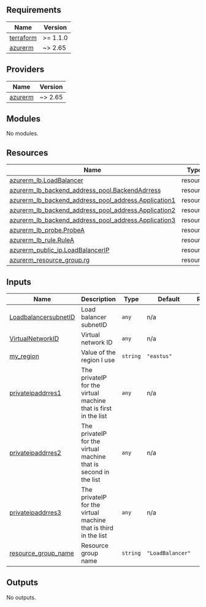 <!-- BEGIN_TF_DOCS -->
## Requirements

| Name | Version |
|------|---------|
| <a name="requirement_terraform"></a> [terraform](#requirement\_terraform) | >= 1.1.0 |
| <a name="requirement_azurerm"></a> [azurerm](#requirement\_azurerm) | ~> 2.65 |

## Providers

| Name | Version |
|------|---------|
| <a name="provider_azurerm"></a> [azurerm](#provider\_azurerm) | ~> 2.65 |

## Modules

No modules.

## Resources

| Name | Type |
|------|------|
| [azurerm_lb.LoadBalancer](https://registry.terraform.io/providers/hashicorp/azurerm/latest/docs/resources/lb) | resource |
| [azurerm_lb_backend_address_pool.BackendAdrress](https://registry.terraform.io/providers/hashicorp/azurerm/latest/docs/resources/lb_backend_address_pool) | resource |
| [azurerm_lb_backend_address_pool_address.Application1](https://registry.terraform.io/providers/hashicorp/azurerm/latest/docs/resources/lb_backend_address_pool_address) | resource |
| [azurerm_lb_backend_address_pool_address.Application2](https://registry.terraform.io/providers/hashicorp/azurerm/latest/docs/resources/lb_backend_address_pool_address) | resource |
| [azurerm_lb_backend_address_pool_address.Application3](https://registry.terraform.io/providers/hashicorp/azurerm/latest/docs/resources/lb_backend_address_pool_address) | resource |
| [azurerm_lb_probe.ProbeA](https://registry.terraform.io/providers/hashicorp/azurerm/latest/docs/resources/lb_probe) | resource |
| [azurerm_lb_rule.RuleA](https://registry.terraform.io/providers/hashicorp/azurerm/latest/docs/resources/lb_rule) | resource |
| [azurerm_public_ip.LoadBalancerIP](https://registry.terraform.io/providers/hashicorp/azurerm/latest/docs/resources/public_ip) | resource |
| [azurerm_resource_group.rg](https://registry.terraform.io/providers/hashicorp/azurerm/latest/docs/resources/resource_group) | resource |

## Inputs

| Name | Description | Type | Default | Required |
|------|-------------|------|---------|:--------:|
| <a name="input_LoadbalancersubnetID"></a> [LoadbalancersubnetID](#input\_LoadbalancersubnetID) | Load balancer subnetID | `any` | n/a | yes |
| <a name="input_VirtualNetworkID"></a> [VirtualNetworkID](#input\_VirtualNetworkID) | Virtual network ID | `any` | n/a | yes |
| <a name="input_my_region"></a> [my\_region](#input\_my\_region) | Value of the region I use | `string` | `"eastus"` | no |
| <a name="input_privateipaddrres1"></a> [privateipaddrres1](#input\_privateipaddrres1) | The privateIP for the virtual machine that is first in the list | `any` | n/a | yes |
| <a name="input_privateipaddrres2"></a> [privateipaddrres2](#input\_privateipaddrres2) | The privateIP for the virtual machine that is second in the list | `any` | n/a | yes |
| <a name="input_privateipaddrres3"></a> [privateipaddrres3](#input\_privateipaddrres3) | The privateIP for the virtual machine that is third in the list | `any` | n/a | yes |
| <a name="input_resource_group_name"></a> [resource\_group\_name](#input\_resource\_group\_name) | Resource group name | `string` | `"LoadBalancer"` | no |

## Outputs

No outputs.
<!-- END_TF_DOCS -->